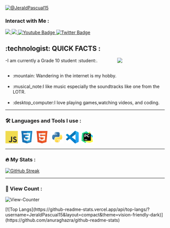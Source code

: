 [![@JeraldPascual15](https://raw.githubusercontent.com/JeraldPascual15/JeraldPascual15/main/Gh%C3%B8st.gif)](https://www.facebook.com/simn.ghst.rily.141)

### Interact with Me :
  <a href="https://www.instagram.com/iamjerald55/" target>
    <img src="https://img.shields.io/badge/iamjerald55-E4405F?style=for-the-badge&logo=instagram&logoColor=white">
  </a>
  <a href="https://www.facebook.com/simn.ghst.rily.141">
<img src="https://img.shields.io/badge/Ghøst-1877F2?style=for-the-badge&logo=facebook&logoColor=white">
  </a>
  <a href="https://www.youtube.com/channel/UCLjbz-Q1o1T-bHv5iupszDQ">
    <img src="https://img.shields.io/badge/Taofetch-red?style=for-the-badge&logo=youtube&logoColor=white" alt="Youtube Badge"/>
  </a>
  <a href="https://twitter.com/JeraldPascual55">
  <img src="https://img.shields.io/badge/JeraldPascual55-blue?style=for-the-badge&logo=twitter&logoColor=white" alt="Twitter Badge"/>
  </a>

  <h2>:technologist: QUICK FACTS :</h2>
</h1>
  <img src="https://media.giphy.com/media/HwBlFQZFcAoUcPHZdX/giphy.gif" align="right" width="150">
  -I am currently a Grade 10 student :student:.
  <br>
  <br>
  <ul>
    <li>:mountain:	Wandering in the internet is my hobby.</li>
    <br>
    <li>:musical_note:I like music especially the soundtracks like one from the LOTR.</li>
        <br>
  <li>:desktop_computer:I love playing games,watching videos, and coding.</li>
  </ul>
  
  ---
  
  ### :hammer_and_wrench: Languages and Tools I use :
  <div id="languages and tools">
  <img src="https://github.com/devicons/devicon/blob/master/icons/javascript/javascript-original.svg" title="JavaScript" alt="JavaScript" width="40" height="40"/>&nbsp;
   <img src="https://github.com/devicons/devicon/blob/master/icons/css3/css3-original.svg"  title="CSS3" alt="CSS" width="40" height="40"/>&nbsp;
  <img src="https://github.com/devicons/devicon/blob/master/icons/html5/html5-original.svg" title="HTML5" alt="HTML" width="40" height="40"/>&nbsp;
  <img src="https://github.com/devicons/devicon/blob/master/icons/python/python-original.svg" title="python" alt="python" width="40">&nbsp;
    <img src="https://github.com/devicons/devicon/blob/master/icons/vscode/vscode-original.svg" title="vscode" alt="vscode" width="40">&nbsp; 
  <img src="https://github.com/devicons/devicon/blob/master/icons/pycharm/pycharm-original.svg" title="pycharm" alt="pycharm" width="40">&nbsp;
</div>

---
### :fire: My Stats :
[![GitHub Streak](http://github-readme-streak-stats.herokuapp.com?user=JeraldPascual15&theme=blue-green&hide_border=true)](https://git.io/streak-stats)
<br>

---

### :eyes: View Count :
<p align="left"> <img src="https://komarev.com/ghpvc/?username=JeraldPascual15&label=Profile%20views&color=brightgreen&style=for-the-badge&label=PROFILE+VIEWS" alt="View-Counter" /> </p>
[![Top Langs](https://github-readme-stats.vercel.app/api/top-langs/?username=JeraldPascual15&layout=compact&theme=vision-friendly-dark)](https://github.com/anuraghazra/github-readme-stats)
